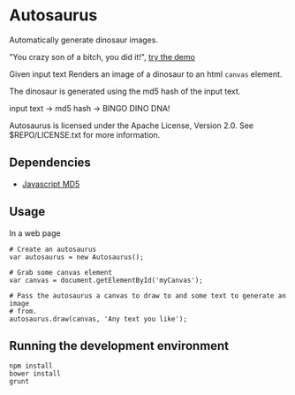 # Autosaurus

Automatically generate dinosaur images.

"You crazy son of a bitch, you did it!",
[try the demo](http://foxdog-studios.github.io/autosaurus/)

Given input text Renders an image of a dinosaur to an html `canvas` element.

The dinosaur is generated using the md5 hash of the input text.

input text -> md5 hash -> BINGO DINO DNA!

Autosaurus is licensed under the Apache License, Version 2.0. See
$REPO/LICENSE.txt for more information.

## Dependencies

- [Javascript MD5](https://github.com/blueimp/JavaScript-MD5)

## Usage

In a web page

    # Create an autosaurus
    var autosaurus = new Autosaurus();

    # Grab some canvas element
    var canvas = document.getElementById('myCanvas');

    # Pass the autosaurus a canvas to draw to and some text to generate an image
    # from.
    autosaurus.draw(canvas, 'Any text you like');


## Running the development environment

    npm install
    bower install
    grunt

